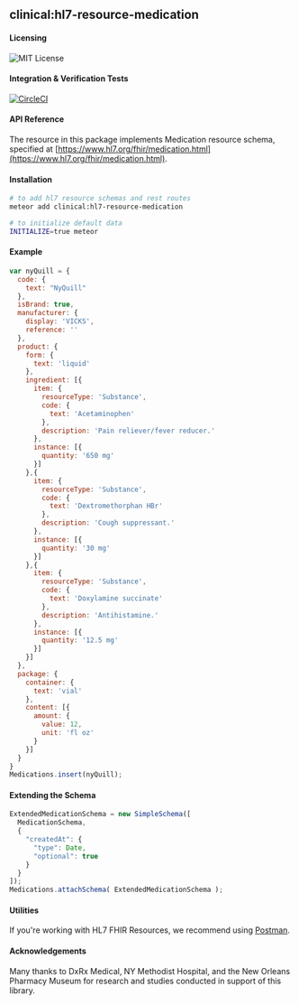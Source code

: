 ## clinical:hl7-resource-medication

#### Licensing  
![MIT License](https://img.shields.io/badge/license-MIT-blue.svg)


#### Integration & Verification Tests  
[![CircleCI](https://circleci.com/gh/clinical-meteor/hl7-resource-medication/tree/master.svg?style=svg)](https://circleci.com/gh/clinical-meteor/hl7-resource-medication/tree/master)


#### API Reference  
The resource in this package implements Medication resource schema, specified at [https://www.hl7.org/fhir/medication.html](https://www.hl7.org/fhir/medication.html). 



#### Installation  

````bash
# to add hl7 resource schemas and rest routes
meteor add clinical:hl7-resource-medication

# to initialize default data
INITIALIZE=true meteor
````


#### Example   

```js
var nyQuill = {
  code: {
    text: "NyQuill"
  },
  isBrand: true,
  manufacturer: {
    display: 'VICKS',
    reference: ''
  },
  product: {
    form: {
      text: 'liquid'
    },
    ingredient: [{
      item: {
        resourceType: 'Substance',
        code: {
          text: 'Acetaminophen'
        },
        description: 'Pain reliever/fever reducer.'
      },
      instance: [{
        quantity: '650 mg'
      }]
    },{
      item: {
        resourceType: 'Substance',
        code: {
          text: 'Dextromethorphan HBr'
        },
        description: 'Cough suppressant.'
      },
      instance: [{
        quantity: '30 mg'
      }]
    },{
      item: {
        resourceType: 'Substance',
        code: {
          text: 'Doxylamine succinate'
        },
        description: 'Antihistamine.'
      },
      instance: [{
        quantity: '12.5 mg'
      }]
    }]
  },
  package: {
    container: {
      text: 'vial'
    },
    content: [{
      amount: {
        value: 12,
        unit: 'fl oz'
      }
    }]
  }
}
Medications.insert(nyQuill);
```


#### Extending the Schema

```js
ExtendedMedicationSchema = new SimpleSchema([
  MedicationSchema,
  {
    "createdAt": {
      "type": Date,
      "optional": true
    }
  }
]);
Medications.attachSchema( ExtendedMedicationSchema );
```


#### Utilities  

If you're working with HL7 FHIR Resources, we recommend using [Postman](https://chrome.google.com/webstore/detail/postman/fhbjgbiflinjbdggehcddcbncdddomop?hl=en).

   
#### Acknowledgements     

Many thanks to DxRx Medical, NY Methodist Hospital, and the New Orleans Pharmacy Museum for research and studies conducted in support of this library.  